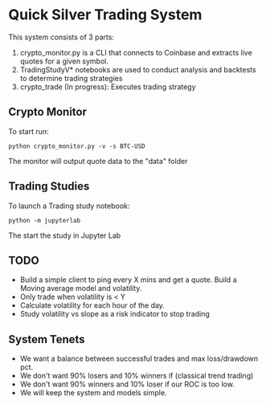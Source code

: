 # Quick Silver Trading System

This system consists of 3 parts:
1) crypto_monitor.py is a CLI that connects to Coinbase and extracts live quotes for a given symbol.
2) TradingStudyV* notebooks are used to conduct analysis and backtests to determine trading strategies
3) crypto_trade (In progress): Executes trading strategy

## Crypto Monitor
To start run:
```shell
python crypto_monitor.py -v -s BTC-USD
```

The monitor will output quote data to the "data" folder

## Trading Studies
To launch a Trading study notebook:
```shell
python -m jupyterlab
```
The start the study in Jupyter Lab

## TODO
* Build a simple client to ping every X mins and get a quote. Build a Moving average model and volatility.
* Only trade when volatility is < Y
* Calculate volatility for each hour of the day.
* Study volatility vs slope as a risk indicator to stop trading

## System Tenets
* We want a balance between successful trades and max loss/drawdown pct.
* We don't want 90% losers and 10% winners if (classical trend trading)
* We don't want 90% winners and 10% loser if our ROC is too low.
* We will keep the system and models simple.